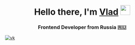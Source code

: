<h1 align="center">Hello there, I'm <a href="#" target="_blank">Vlad</a> 
<img src="https://github.com/blackcater/blackcater/raw/main/images/Hi.gif" height="32"/></h1>
<h3 align="center">Frontend Developer from Russia 🇷🇺</h3>


<a href="https://vk.com/shrek5design">
	<img src="https://img.shields.io/badge/VK-blue?style=for-the-badge&logo=VK&logoColor=white" alt="vk"/>
</a>

